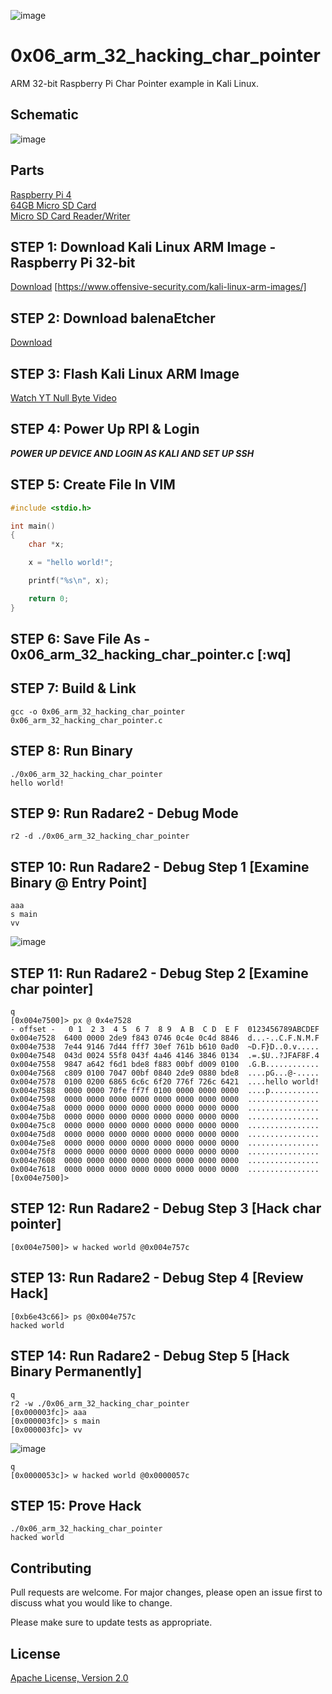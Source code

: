 ![image](https://github.com/mytechnotalent/0x06_arm_32_hacking_char_pointer/blob/main/RPI32AAHCP.png)

# 0x06_arm_32_hacking_char_pointer
ARM 32-bit Raspberry Pi Char Pointer example in Kali Linux.

## Schematic
![image](https://github.com/mytechnotalent/0x06_arm_32_hacking_char_pointer/blob/main/schematic.png?raw=true)

## Parts
[Raspberry Pi 4](https://www.adafruit.com/product/4292)<br>
[64GB Micro SD Card](https://www.amazon.com/SDSDQUA-064G-A11-Professional-MicroSDXC-formatted-recording/dp/106171327X)<br>
[Micro SD Card Reader/Writer](https://www.amazon.com/uni-Adapter-Supports-Compatible-MacBook/dp/B081VHSB2V)

## STEP 1: Download Kali Linux ARM Image - Raspberry Pi 32-bit
[Download](https://images.kali.org/arm-images/kali-linux-2020.4-rpi4-nexmon.img.xz) [https://www.offensive-security.com/kali-linux-arm-images/]

## STEP 2: Download balenaEtcher
[Download](https://www.balena.io/etcher)

## STEP 3: Flash Kali Linux ARM Image
[Watch YT Null Byte Video](https://www.youtube.com/watch?v=Jquf9BDm4iU&t=493s)

## STEP 4: Power Up RPI & Login
***POWER UP DEVICE AND LOGIN AS KALI AND SET UP SSH***

## STEP 5: Create File In VIM
```c
#include <stdio.h>

int main()
{
    char *x;

    x = "hello world!";

    printf("%s\n", x);

    return 0;
}
```

## STEP 6: Save File As - 0x06_arm_32_hacking_char_pointer.c [:wq]

## STEP 7: Build & Link
```
gcc -o 0x06_arm_32_hacking_char_pointer 0x06_arm_32_hacking_char_pointer.c
```

## STEP 8: Run Binary
```
./0x06_arm_32_hacking_char_pointer
hello world!
```

## STEP 9: Run Radare2 - Debug Mode
```
r2 -d ./0x06_arm_32_hacking_char_pointer
```

## STEP 10: Run Radare2 - Debug Step 1 [Examine Binary @ Entry Point]
```
aaa
s main
vv
```
![image](https://github.com/mytechnotalent/0x06_arm_32_hacking_char_pointer/blob/main/1.png?raw=true)

## STEP 11: Run Radare2 - Debug Step 2 [Examine char pointer]
```
q
[0x004e7500]> px @ 0x4e7528
- offset -   0 1  2 3  4 5  6 7  8 9  A B  C D  E F  0123456789ABCDEF
0x004e7528  6400 0000 2de9 f843 0746 0c4e 0c4d 8846  d...-..C.F.N.M.F
0x004e7538  7e44 9146 7d44 fff7 30ef 761b b610 0ad0  ~D.F}D..0.v.....
0x004e7548  043d 0024 55f8 043f 4a46 4146 3846 0134  .=.$U..?JFAF8F.4
0x004e7558  9847 a642 f6d1 bde8 f883 00bf d009 0100  .G.B............
0x004e7568  c809 0100 7047 00bf 0840 2de9 0880 bde8  ....pG...@-.....
0x004e7578  0100 0200 6865 6c6c 6f20 776f 726c 6421  ....hello world!
0x004e7588  0000 0000 70fe ff7f 0100 0000 0000 0000  ....p...........
0x004e7598  0000 0000 0000 0000 0000 0000 0000 0000  ................
0x004e75a8  0000 0000 0000 0000 0000 0000 0000 0000  ................
0x004e75b8  0000 0000 0000 0000 0000 0000 0000 0000  ................
0x004e75c8  0000 0000 0000 0000 0000 0000 0000 0000  ................
0x004e75d8  0000 0000 0000 0000 0000 0000 0000 0000  ................
0x004e75e8  0000 0000 0000 0000 0000 0000 0000 0000  ................
0x004e75f8  0000 0000 0000 0000 0000 0000 0000 0000  ................
0x004e7608  0000 0000 0000 0000 0000 0000 0000 0000  ................
0x004e7618  0000 0000 0000 0000 0000 0000 0000 0000  ................
[0x004e7500]>
```

## STEP 12: Run Radare2 - Debug Step 3 [Hack char pointer]
```
[0x004e7500]> w hacked world @0x004e757c
```

## STEP 13: Run Radare2 - Debug Step 4 [Review Hack]
```
[0xb6e43c66]> ps @0x004e757c
hacked world
```

## STEP 14: Run Radare2 - Debug Step 5 [Hack Binary Permanently]
```
q
r2 -w ./0x06_arm_32_hacking_char_pointer
[0x000003fc]> aaa
[0x000003fc]> s main
[0x000003fc]> vv
```
![image](https://github.com/mytechnotalent/0x06_arm_32_hacking_char_pointer/blob/main/2.png?raw=true)
```
q
[0x0000053c]> w hacked world @0x0000057c
```

## STEP 15: Prove Hack
```
./0x06_arm_32_hacking_char_pointer
hacked world
```

## Contributing
Pull requests are welcome. For major changes, please open an issue first to discuss what you would like to change.

Please make sure to update tests as appropriate.

## License
[Apache License, Version 2.0](https://www.apache.org/licenses/LICENSE-2.0)
